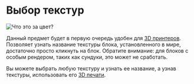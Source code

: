 # Выбор текстур

![Что это за цвет?](oredict:oc:texturePicker)

Данный предмет будет в первую очередь удобен для [3D принтеров](../block/printer.md). Позволяет узнать название текстуры блока, установленного в мире, достаточно просто кликнуть на блок. Обратите внимание: для блоков с особым рендером, таких как сундуки, это может не сработать.

Вы можете выбрать любую текстуру и узнать ее название, а узнав текстуры, использовать его [3D печати](../block/print.md).
